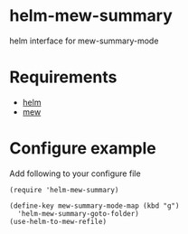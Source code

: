 # helm-mew-summary
helm interface for mew-summary-mode

# Requirements

- [helm](https://github.com/emacs-helm/helm)
- [mew](https://github.com/kazu-yamamoto/Mew)

# Configure example

Add following to your configure file

```emacs-lisp
(require 'helm-mew-summary)

(define-key mew-summary-mode-map (kbd "g")
  'helm-mew-summary-goto-folder)
(use-helm-to-mew-refile)
```
